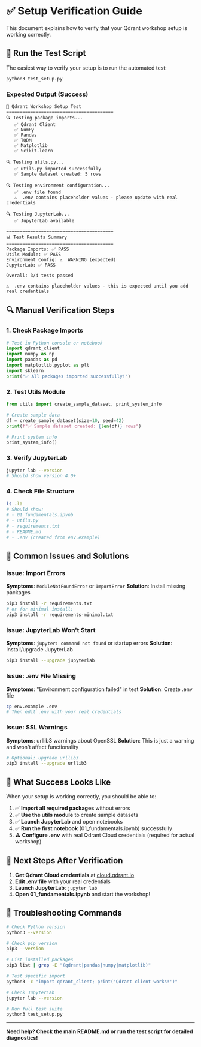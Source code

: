 # ✅ Setup Verification Guide

This document explains how to verify that your Qdrant workshop setup is working correctly.

## 🧪 Run the Test Script

The easiest way to verify your setup is to run the automated test:

```bash
python3 test_setup.py
```

### Expected Output (Success)
```
🧪 Qdrant Workshop Setup Test
========================================
🔍 Testing package imports...
   ✅ Qdrant Client
   ✅ NumPy
   ✅ Pandas
   ✅ TQDM
   ✅ Matplotlib
   ✅ Scikit-learn

🔍 Testing utils.py...
   ✅ utils.py imported successfully
   ✅ Sample dataset created: 5 rows

🔍 Testing environment configuration...
   ✅ .env file found
   ⚠️  .env contains placeholder values - please update with real credentials

🔍 Testing JupyterLab...
   ✅ JupyterLab available

========================================
📊 Test Results Summary
========================================
Package Imports: ✅ PASS
Utils Module: ✅ PASS
Environment Config: ⚠️  WARNING (expected)
JupyterLab: ✅ PASS

Overall: 3/4 tests passed

⚠️  .env contains placeholder values - this is expected until you add real credentials
```

## 🔍 Manual Verification Steps

### 1. Check Package Imports
```python
# Test in Python console or notebook
import qdrant_client
import numpy as np
import pandas as pd
import matplotlib.pyplot as plt
import sklearn
print("✅ All packages imported successfully!")
```

### 2. Test Utils Module
```python
from utils import create_sample_dataset, print_system_info

# Create sample data
df = create_sample_dataset(size=10, seed=42)
print(f"✅ Sample dataset created: {len(df)} rows")

# Print system info
print_system_info()
```

### 3. Verify JupyterLab
```bash
jupyter lab --version
# Should show version 4.0+
```

### 4. Check File Structure
```bash
ls -la
# Should show:
# - 01_fundamentals.ipynb
# - utils.py
# - requirements.txt
# - README.md
# - .env (created from env.example)
```

## 🚨 Common Issues and Solutions

### Issue: Import Errors
**Symptoms**: `ModuleNotFoundError` or `ImportError`
**Solution**: Install missing packages
```bash
pip3 install -r requirements.txt
# or for minimal install:
pip3 install -r requirements-minimal.txt
```

### Issue: JupyterLab Won't Start
**Symptoms**: `jupyter: command not found` or startup errors
**Solution**: Install/upgrade JupyterLab
```bash
pip3 install --upgrade jupyterlab
```

### Issue: .env File Missing
**Symptoms**: "Environment configuration failed" in test
**Solution**: Create .env file
```bash
cp env.example .env
# Then edit .env with your real credentials
```

### Issue: SSL Warnings
**Symptoms**: urllib3 warnings about OpenSSL
**Solution**: This is just a warning and won't affect functionality
```bash
# Optional: upgrade urllib3
pip3 install --upgrade urllib3
```

## 🎯 What Success Looks Like

When your setup is working correctly, you should be able to:

1. ✅ **Import all required packages** without errors
2. ✅ **Use the utils module** to create sample datasets
3. ✅ **Launch JupyterLab** and open notebooks
4. ✅ **Run the first notebook** (01_fundamentals.ipynb) successfully
5. ⚠️ **Configure .env** with real Qdrant Cloud credentials (required for actual workshop)

## 🚀 Next Steps After Verification

1. **Get Qdrant Cloud credentials** at [cloud.qdrant.io](https://cloud.qdrant.io)
2. **Edit .env file** with your real credentials
3. **Launch JupyterLab**: `jupyter lab`
4. **Open 01_fundamentals.ipynb** and start the workshop!

## 🔧 Troubleshooting Commands

```bash
# Check Python version
python3 --version

# Check pip version
pip3 --version

# List installed packages
pip3 list | grep -E "(qdrant|pandas|numpy|matplotlib)"

# Test specific import
python3 -c "import qdrant_client; print('Qdrant client works!')"

# Check JupyterLab
jupyter lab --version

# Run full test suite
python3 test_setup.py
```

---

**Need help? Check the main README.md or run the test script for detailed diagnostics!**
